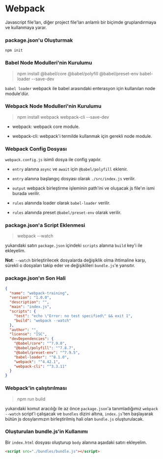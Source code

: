 # Webpack

Javascript file'ları, diğer project file'ları anlamlı bir biçimde gruplandırmaya ve kullanmaya yarar.

### package.json'u Oluşturmak

`npm init`

### Babel Node Modulleri'nin Kurulumu

> npm install @babel/core @babel/polyfill @babel/preset-env babel-loader --save-dev

`babel loader` webpack ile babel arasındaki enterasyon için kullanılan node module'dür.

### Webpack Node Modulleri'nin Kurulumu

> npm install webpack webpack-cli  --save-dev

* webpack: webpack core module.

* webpack-cli: webpack'i termilde kullanmak için gerekli node module.

### Webpack Config Dosyası

`webpack.config.js` isimli dosya ile config yapılır.

* `entry` alanına `async` ve `await` için `@babel/polyfill` eklenir.

* `entry` alanına başlangıç dosyası olarak `./src/index.js` verilir.

* `output` webpack birleştirme işleminin path'ini
ve oluşacak js file'ın ismi burada verilir.

* `rules` alanında loader olarak `babel-loader` verilir.

* `rules` alanında preset `@babel/preset-env` olarak verilir.

### package.json'a Script Eklenmesi

> webpack --watch

yukarıdaki satırı `package.json` içindeki `scripts` alanına `build` key'i ile ekleyelim.

**Not**: `--watch` birleştirilecek dosyalarda değişiklik olma ihtimaline karşı, sürekli o dosyaları takip eder ve değişiklileri `bundle.js`'e yansıtır.


### package.json'ın Son Hali

```json
{
  "name": "webpack-training",
  "version": "1.0.0",
  "description": "",
  "main": "index.js",
  "scripts": {
    "test": "echo \"Error: no test specified\" && exit 1",
    "build": "webpack --watch"
  },
  "author": "",
  "license": "ISC",
  "devDependencies": {
    "@babel/core": "^7.9.0",
    "@babel/polyfill": "^7.8.7",
    "@babel/preset-env": "^7.9.5",
    "babel-loader": "^8.1.0",
    "webpack": "^4.42.1",
    "webpack-cli": "^3.3.11"
  }
}
```


### Webpack'in çalıştırılması

> npm run build

yukarıdaki komut aracılığı ile az önce `package.json`'a tanımladığımız `webpack --watch` script'i
çalışacak ve `bundles` dizini altına, `index.js`'ten başlayarak bütün js dosylarımızın birleştirilmiş hali olan `bundle.js` oluşturulacak.

### Oluşturulan bundle.js'in Kullanımı

Bir `index.html` dosyası oluşturup `body` alanına
aşaıdaki satırı ekleyelim.


```html
<script src="./bundles/bundle.js"></script>
```
